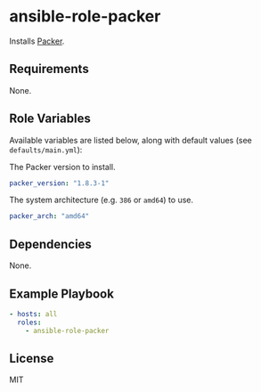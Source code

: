 # ansible-role-packer

Installs [Packer](https://www.packer.io).

## Requirements

None.

## Role Variables

Available variables are listed below, along with default values (see `defaults/main.yml`):

The Packer version to install.

```YAML
packer_version: "1.8.3-1"
```

The system architecture (e.g. `386` or `amd64`) to use.

```YAML
packer_arch: "amd64"
```

## Dependencies

None.

## Example Playbook

```yml
- hosts: all
  roles:
    - ansible-role-packer
```

## License

MIT
